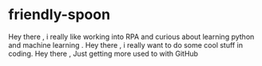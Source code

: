 # friendly-spoon
Hey there , i really like working into RPA and curious about learning  python and machine learning .
Hey there , i really want to do some cool stuff in coding.
Hey there , Just getting more used to with GitHub
